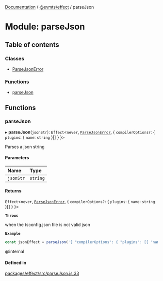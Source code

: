 [Documentation](../README.md) / [@evmts/effect](evmts_effect.md) / parseJson

# Module: parseJson

## Table of contents

### Classes

- [ParseJsonError](../classes/evmts_effect.parseJson.ParseJsonError.md)

### Functions

- [parseJson](evmts_effect.parseJson.md#parsejson)

## Functions

### parseJson

▸ **parseJson**(`jsonStr`): `Effect`\<`never`, [`ParseJsonError`](../classes/evmts_effect.parseJson.ParseJsonError.md), \{ `compilerOptions?`: \{ `plugins`: \{ `name`: `string`  }[]  }  }\>

Parses a json string

#### Parameters

| Name | Type |
| :------ | :------ |
| `jsonStr` | `string` |

#### Returns

`Effect`\<`never`, [`ParseJsonError`](../classes/evmts_effect.parseJson.ParseJsonError.md), \{ `compilerOptions?`: \{ `plugins`: \{ `name`: `string`  }[]  }  }\>

**`Throws`**

when the tsconfig.json file is not valid json

**`Example`**

```ts
const jsonEffect = parseJson('{ "compilerOptions": { "plugins": [{ "name": "@evmts/ts-plugin" }] } }')
````
@internal

#### Defined in

[packages/effect/src/parseJson.js:33](https://github.com/evmts/evmts-monorepo/blob/main/packages/effect/src/parseJson.js#L33)
